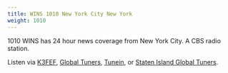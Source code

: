 ```yaml
---
title: WINS 1010 New York City New York
weight: 1010
---
```

1010 WINS has 24 hour news coverage from New York City.
A CBS radio station.

Listen via [K3FEF], [Global Tuners], [Tunein], or
[Staten Island Global Tuners].

[1010 WINS]:http://newyork.cbslocal.com/station/1010-wins/
[K3FEF]:http://k3fef.com:8901/
[Global Tuners]:http://www.globaltuners.com/receiver/1370-New-York-SONY-XDR-F1HD-1
[Tunein]:http://tunein.com/radio/1010-WINS-s29616/
[Staten Island Global Tuners]:https://www.globaltuners.com/receiver/1841/js2
